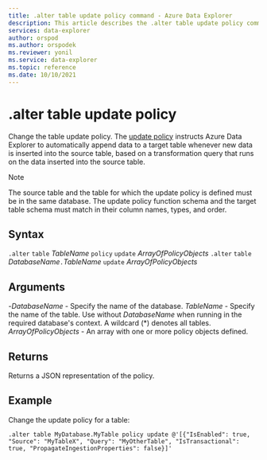 ```yaml
---
title: .alter table update policy command - Azure Data Explorer
description: This article describes the .alter table update policy command in Azure Data Explorer.
services: data-explorer
author: orspod
ms.author: orspodek
ms.reviewer: yonil
ms.service: data-explorer
ms.topic: reference
ms.date: 10/10/2021
---
```

# .alter table update policy

Change the table update policy. The [update policy](updatepolicy.md) instructs Azure Data Explorer to automatically append data to a target table whenever new data is inserted into the source table, based on a transformation query that runs on the data inserted into the source table.

> [!NOTE]
> The source table and the table for which the update policy is defined must be in the same database.
> The update policy function schema and the target table schema must match in their column names, types, and order.

## Syntax

`.alter` `table` *TableName* `policy` `update` *ArrayOfPolicyObjects*
`.alter` `table` *DatabaseName*`.`*TableName* `update` *ArrayOfPolicyObjects*

## Arguments

-*DatabaseName* - Specify the name of the database.
*TableName* - Specify the name of the table. Use without *DatabaseName* when running in the required database's context. A wildcard (*) denotes all tables.
*ArrayOfPolicyObjects* - An array with one or more policy objects defined.

## Returns

Returns a JSON representation of the policy.

## Example

Change the update policy for a table:

```kusto
.alter table MyDatabase.MyTable policy update @'[{"IsEnabled": true, "Source": "MyTableX", "Query": "MyOtherTable", "IsTransactional": true, "PropagateIngestionProperties": false}]'
```
